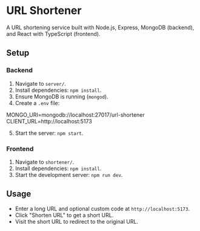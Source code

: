 # URL Shortener

A URL shortening service built with Node.js, Express, MongoDB (backend), and React with TypeScript (frontend).

## Setup
### Backend
1. Navigate to `server/`.
2. Install dependencies: `npm install`.
3. Ensure MongoDB is running (`mongod`).
4. Create a `.env` file:

MONGO_URI=mongodb://localhost:27017/url-shortener
CLIENT_URL=http://localhost:5173

5. Start the server: `npm start`.

### Frontend
1. Navigate to `shortener/`.
2. Install dependencies: `npm install`.
3. Start the development server: `npm run dev`.

## Usage
- Enter a long URL and optional custom code at `http://localhost:5173`.
- Click "Shorten URL" to get a short URL.
- Visit the short URL to redirect to the original URL.